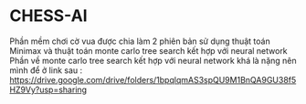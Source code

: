 # CHESS-AI
Phần mềm chơi cờ vua được chia làm 2 phiên bản sử dụng thuật toán Minimax và thuật toán monte carlo tree search kết hợp với neural network
Phần về monte carlo tree search kết hợp với neural network khá là nặng nên mình để ở link sau : https://drive.google.com/drive/folders/1bpqlqmAS3spQU9M1BnQA9GU38f5HZ9Vy?usp=sharing
